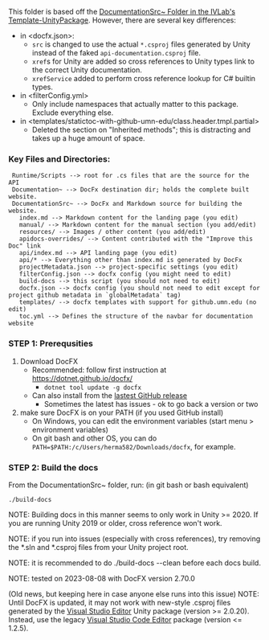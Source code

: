 This folder is based off the [DocumentationSrc~ Folder in the IVLab's Template-UnityPackage](https://github.umn.edu/ivlab-cs/Template-UnityPackage/tree/main/DocumentationSrc%7E).
However, there are several key differences:

- in <docfx.json>:
    - `src` is changed to use the actual `*.csproj` files generated by Unity instead of the faked `api-documentation.csproj` file.
    - `xref`s for Unity are added so cross references to Unity types link to the correct Unity documentation.
    - `xrefService` added to perform cross reference lookup for C# builtin types.
- in <filterConfig.yml>
    - Only include namespaces that actually matter to this package. Exclude everything else.
- in <templates/statictoc-with-github-umn-edu/class.header.tmpl.partial>
    - Deleted the section on "Inherited methods"; this is distracting and takes up a huge amount of space.


### Key Files and Directories:

```
 Runtime/Scripts --> root for .cs files that are the source for the API
 Documentation~ --> DocFx destination dir; holds the complete built website.
 DocumentationSrc~ --> DocFx and Markdown source for building the website.
   index.md --> Markdown content for the landing page (you edit)
   manual/ --> Markdown content for the manual section (you add/edit)
   resources/ --> Images / other content (you add/edit)
   apidocs-overrides/ --> Content contributed with the "Improve this Doc" link
   api/index.md --> API landing page (you edit)
   api/* --> Everything other than index.md is generated by DocFx
   projectMetadata.json --> project-specific settings (you edit)
   filterConfig.json --> docfx config (you might need to edit)
   build-docs --> this script (you should not need to edit)
   docfx.json --> docfx config (you should not need to edit except for project github metadata in `globalMetadata` tag)
   templates/ --> docfx templates with support for github.umn.edu (no edit)
   toc.yml --> Defines the structure of the navbar for documentation website
```


### STEP 1: Prerequsities

1. Download DocFX
    - Recommended: follow first instruction at https://dotnet.github.io/docfx/
        - `dotnet tool update -g docfx`
    - Can also install from the [lastest GitHub release](https://github.com/dotnet/docfx/releases)
        - Sometimes the latest has issues - ok to go back a version or two
2. make sure DocFX is on your PATH (if you used GitHub install)
    - On Windows, you can edit the environment variables (start menu > environment variables)
    - On git bash and other OS, you can do `PATH=$PATH:/c/Users/herma582/Downloads/docfx`, for example.


### STEP 2: Build the docs

From the DocumentationSrc~ folder, run: (in git bash or bash equivalent)

```
./build-docs
```


NOTE: Building docs in this manner seems to only work in Unity >= 2020. If you are running Unity 2019 or older, cross reference won't work.

NOTE: if you run into issues (especially with cross references), try removing the *.sln and *.csproj files from your Unity project root.

NOTE: it is recommended to do ./build-docs --clean before each docs build.

NOTE: tested on 2023-08-08 with DocFX version 2.70.0


(Old news, but keeping here in case anyone else runs into this issue) NOTE: Until DocFX is updated, it may not work with new-style .csproj files generated by the [Visual Studio Editor](https://docs.unity3d.com/Packages/com.unity.ide.visualstudio@2.0/manual/index.html) Unity package (version >= 2.0.20). Instead, use the legacy [Visual Studio Code Editor](https://docs.unity3d.com/Packages/com.unity.ide.vscode@1.2/manual/index.html) package (version <= 1.2.5).
